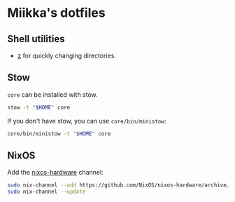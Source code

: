 # Miikka's dotfiles

## Shell utilities

* [z](https://github.com/rupa/z) for quickly changing directories.

## Stow

`core` can be installed with stow.

```sh
stow -t "$HOME" core
```

If you don't have stow, you can use `core/bin/ministow`:

```sh
core/bin/ministow -t "$HOME" core
```

## NixOS

Add the [nixos-hardware] channel:

```sh
sudo nix-channel --add https://github.com/NixOS/nixos-hardware/archive/master.tar.gz nixos-hardware
sudo nix-channel --update
```

[nixos-hardware]: https://github.com/NixOS/nixos-hardware
